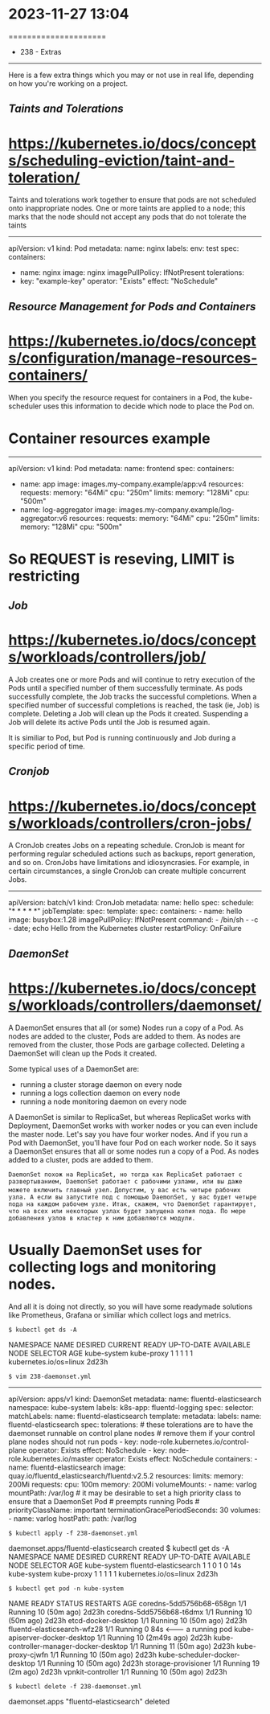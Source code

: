 # 2023-11-27    13:04
=====================


* 238 - Extras
--------------
Here is a few extra things which you may or not use in real life, depending on how you're working on a project.

*Taints and Tolerations*
------------------------
# https://kubernetes.io/docs/concepts/scheduling-eviction/taint-and-toleration/
Taints and tolerations work together to ensure that pods are not scheduled onto inappropriate nodes. One or more taints are applied to a node; this marks that the node should not accept any pods that do not tolerate the taints

---
apiVersion: v1
kind: Pod
metadata:
  name: nginx
  labels:
    env: test
spec:
  containers:
  - name: nginx
    image: nginx
    imagePullPolicy: IfNotPresent
  tolerations:
  - key: "example-key"
    operator: "Exists"
    effect: "NoSchedule"



*Resource Management for Pods and Containers*
---------------------------------------------
# https://kubernetes.io/docs/concepts/configuration/manage-resources-containers/
When you specify the resource request for containers in a Pod, the kube-scheduler uses this information to decide which node to place the Pod on.

# Container resources example 
---
apiVersion: v1
kind: Pod
metadata:
  name: frontend
spec:
  containers:
  - name: app
    image: images.my-company.example/app:v4
    resources:
      requests:
        memory: "64Mi"
        cpu: "250m"
      limits:
        memory: "128Mi"
        cpu: "500m"
  - name: log-aggregator
    image: images.my-company.example/log-aggregator:v6
    resources:
      requests:
        memory: "64Mi"
        cpu: "250m"
      limits:
        memory: "128Mi"
        cpu: "500m"

# So REQUEST is reseving, LIMIT is restricting



*Job*
-----
# https://kubernetes.io/docs/concepts/workloads/controllers/job/
A Job creates one or more Pods and will continue to retry execution of the Pods until a specified number of them successfully terminate. As pods successfully complete, the Job tracks the successful completions. When a specified number of successful completions is reached, the task (ie, Job) is complete. Deleting a Job will clean up the Pods it created. Suspending a Job will delete its active Pods until the Job is resumed again.

It is similiar to Pod, but Pod is running continuously and Job during a specific period of time.



*Cronjob*
---------
# https://kubernetes.io/docs/concepts/workloads/controllers/cron-jobs/
A CronJob creates Jobs on a repeating schedule.
CronJob is meant for performing regular scheduled actions such as backups, report generation, and so on.
CronJobs have limitations and idiosyncrasies. For example, in certain circumstances, a single CronJob can create multiple concurrent Jobs.

---
apiVersion: batch/v1
kind: CronJob
metadata:
  name: hello
spec:
  schedule: "* * * * *"
  jobTemplate:
    spec:
      template:
        spec:
          containers:
          - name: hello
            image: busybox:1.28
            imagePullPolicy: IfNotPresent
            command:
            - /bin/sh
            - -c
            - date; echo Hello from the Kubernetes cluster
          restartPolicy: OnFailure



*DaemonSet*
-----------
# https://kubernetes.io/docs/concepts/workloads/controllers/daemonset/
A DaemonSet ensures that all (or some) Nodes run a copy of a Pod. As nodes are added to the cluster, Pods are added to them. As nodes are removed from the cluster, those Pods are garbage collected. Deleting a DaemonSet will clean up the Pods it created.

Some typical uses of a DaemonSet are:
- running a cluster storage daemon on every node
- running a logs collection daemon on every node
- running a node monitoring daemon on every node

A DaemonSet is similar to ReplicaSet, but whereas ReplicaSet works with Deployment, DaemonSet works with worker nodes or you can even include the master node.
Let's say you have four worker nodes. And if you run a Pod with DaemonSet, you'll have four Pod on each worker node. So it says a DaemonSet ensures that all or some nodes run a copy of a Pod. As nodes added to a cluster, pods are added to them.

`DaemonSet похож на ReplicaSet, но тогда как ReplicaSet работает с развертыванием, DaemonSet работает с рабочими узлами, или вы даже можете включить главный узел.`
`Допустим, у вас есть четыре рабочих узла. А если вы запустите под с помощью DaemonSet, у вас будет четыре пода на каждом рабочем узле. Итак, скажем, что DaemonSet гарантирует, что на всех или некоторых узлах будет запущена копия пода. По мере добавления узлов в кластер к ним добавляются модули.`

# Usually DaemonSet uses for collecting logs and monitoring nodes.
And all it is doing not directly, so you will have some readymade solutions like Prometheus, Grafana or similiar which collect logs and metrics.

    $ kubectl get ds -A
NAMESPACE     NAME         DESIRED   CURRENT   READY   UP-TO-DATE   AVAILABLE   NODE SELECTOR            AGE
kube-system   kube-proxy   1         1         1       1            1           kubernetes.io/os=linux   2d23h


    $ vim 238-daemonset.yml
---
apiVersion: apps/v1
kind: DaemonSet
metadata:
  name: fluentd-elasticsearch
  namespace: kube-system
  labels:
    k8s-app: fluentd-logging
spec:
  selector:
    matchLabels:
      name: fluentd-elasticsearch
  template:
    metadata:
      labels:
        name: fluentd-elasticsearch
    spec:
      tolerations:
      # these tolerations are to have the daemonset runnable on control plane nodes
      # remove them if your control plane nodes should not run pods
      - key: node-role.kubernetes.io/control-plane
        operator: Exists
        effect: NoSchedule
      - key: node-role.kubernetes.io/master
        operator: Exists
        effect: NoSchedule
      containers:
      - name: fluentd-elasticsearch
        image: quay.io/fluentd_elasticsearch/fluentd:v2.5.2
        resources:
          limits:
            memory: 200Mi
          requests:
            cpu: 100m
            memory: 200Mi
        volumeMounts:
        - name: varlog
          mountPath: /var/log
      # it may be desirable to set a high priority class to ensure that a DaemonSet Pod
      # preempts running Pods
      # priorityClassName: important
      terminationGracePeriodSeconds: 30
      volumes:
      - name: varlog
        hostPath:
          path: /var/log

    $ kubectl apply -f 238-daemonset.yml
daemonset.apps/fluentd-elasticsearch created
    $ kubectl get ds -A
NAMESPACE     NAME                    DESIRED   CURRENT   READY   UP-TO-DATE   AVAILABLE   NODE SELECTOR            AGE
kube-system   fluentd-elasticsearch   1         1         0       1            0           <none>                   14s
kube-system   kube-proxy              1         1         1       1            1           kubernetes.io/os=linux   2d23h

    $ kubectl get pod -n kube-system
NAME                                     READY   STATUS    RESTARTS         AGE
coredns-5dd5756b68-658gn                 1/1     Running   10 (50m ago)     2d23h
coredns-5dd5756b68-t6dmx                 1/1     Running   10 (50m ago)     2d23h
etcd-docker-desktop                      1/1     Running   10 (50m ago)     2d23h
fluentd-elasticsearch-wfz28              1/1     Running   0                84s     <--- a running pod
kube-apiserver-docker-desktop            1/1     Running   10 (2m49s ago)   2d23h
kube-controller-manager-docker-desktop   1/1     Running   11 (50m ago)     2d23h
kube-proxy-cjwfn                         1/1     Running   10 (50m ago)     2d23h
kube-scheduler-docker-desktop            1/1     Running   10 (50m ago)     2d23h
storage-provisioner                      1/1     Running   19 (2m ago)      2d23h
vpnkit-controller                        1/1     Running   10 (50m ago)     2d23h

    $ kubectl delete -f 238-daemonset.yml
daemonset.apps "fluentd-elasticsearch" deleted

